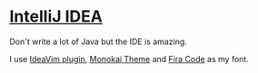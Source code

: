 # [IntelliJ IDEA](https://www.jetbrains.com/idea/)

Don't write a lot of Java but the IDE is amazing.

I use [IdeaVim plugin](https://plugins.jetbrains.com/plugin/164-ideavim), [Monokai Theme](https://darekkay.com/blog/monokai-theme-intellij/) and [Fira Code](https://github.com/tonsky/FiraCode) as my font.
